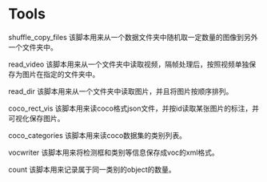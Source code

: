# Tools
  shuffle_copy_files
该脚本用来从一个数据文件夹中随机取一定数量的图像到另外一个文件夹中。

  read_video
该脚本用来从一个文件夹中读取视频，隔帧处理后，按照视频单独保存为图片在指定的文件夹中。

  read_dir
 该脚本用来从一个文件夹中读取图片，并且将图片按顺序排列。
 
  coco_rect_vis
 该脚本用来读coco格式json文件，并按id读取某张图片的标注，并可视化保存图片。
 
  coco_categories 
 该脚本用来读coco数据集的类别列表。
 
  vocwriter
 该脚本用来将检测框和类别等信息保存成voc的xml格式。
 
  count
 该脚本用来记录属于同一类别的object的数量。
